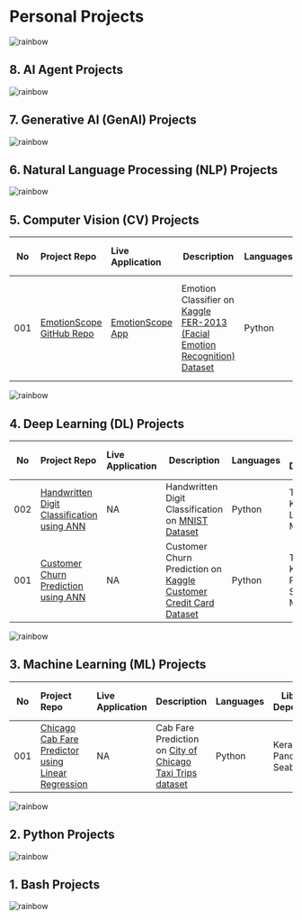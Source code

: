 # Personal Projects

![rainbow](https://github.com/ancilcleetus/My-Learning-Journey/assets/25684256/839c3524-2a1d-4779-85a0-83c562e1e5e5)

## 8. AI Agent Projects

![rainbow](https://github.com/ancilcleetus/My-Learning-Journey/assets/25684256/839c3524-2a1d-4779-85a0-83c562e1e5e5)

## 7. Generative AI (GenAI) Projects

![rainbow](https://github.com/ancilcleetus/My-Learning-Journey/assets/25684256/839c3524-2a1d-4779-85a0-83c562e1e5e5)

## 6. Natural Language Processing (NLP) Projects

![rainbow](https://github.com/ancilcleetus/My-Learning-Journey/assets/25684256/839c3524-2a1d-4779-85a0-83c562e1e5e5)

## 5. Computer Vision (CV) Projects

| No | Project Repo | Live Application | Description | Languages | Libraries & Dependencies | Databases & Cloud Hosting | Tools & Platforms | Done | Comments | 
| -- | :----------- | :--------------- | ----------- | --------- | ------------------------ | ------------------------- | ----------------- | ---- | :------- | 
| 001 | [EmotionScope GitHub Repo](https://github.com/ancilcleetus/My-Learning-Journey/blob/main/Computer-Vision/02-Computer-Vision-Projects/CV_Project_01_EmotionScope) | [EmotionScope App](https://huggingface.co/spaces/ancilcleetus/CV_Project_01_EmotionScope) | Emotion Classifier on [Kaggle FER-2013 (Facial Emotion Recognition) Dataset](https://www.kaggle.com/datasets/msambare/fer2013) | Python | TensorFlow, Keras, NumPy, Pandas, Scikit-Learn, OpenCV, Matplotlib, VGG16, ResNet50, Taipy, Gradio | Hugging Face, Render | Google Colab, Git, Visual Studio Code | ✅ | Version 0.1 Completed |

![rainbow](https://github.com/ancilcleetus/My-Learning-Journey/assets/25684256/839c3524-2a1d-4779-85a0-83c562e1e5e5)

## 4. Deep Learning (DL) Projects

| No | Project Repo | Live Application | Description | Languages | Libraries & Dependencies | Databases & Cloud Hosting | Tools & Platforms | Done | Comments | 
| -- | :----------- | :--------------- | ----------- | --------- | ------------------------ | ------------------------- | ----------------- | ---- | :------- | 
| 002 | [Handwritten Digit Classification using ANN](https://nbviewer.org/github/ancilcleetus/My-Learning-Journey/blob/main/Deep-Learning/02-Deep-Learning-Projects/DL_Project_02_Handwritten_Digit_Classification_using_ANN.ipynb) | NA | Handwritten Digit Classification on [MNIST Dataset](https://yann.lecun.com/exdb/mnist/) | Python | TensorFlow, Keras, Scikit-Learn, Matplotlib | NA | Google Colab, Git, Visual Studio Code | ✅ | Version 0.1 Completed |
| 001 | [Customer Churn Prediction using ANN](https://nbviewer.org/github/ancilcleetus/My-Learning-Journey/blob/main/Deep-Learning/02-Deep-Learning-Projects/DL_Project_01_Customer_Churn_Prediction_using_ANN.ipynb) | NA | Customer Churn Prediction on [Kaggle Customer Credit Card Dataset](https://www.kaggle.com/datasets/rjmanoj/credit-card-customer-churn-prediction) | Python | TensorFlow, Keras, NumPy, Pandas, Scikit-Learn, Matplotlib | NA | Google Colab, Git, Visual Studio Code | ✅ | Version 0.1 Completed |

![rainbow](https://github.com/ancilcleetus/My-Learning-Journey/assets/25684256/839c3524-2a1d-4779-85a0-83c562e1e5e5)

## 3. Machine Learning (ML) Projects

| No | Project Repo | Live Application | Description | Languages | Libraries & Dependencies | Databases & Cloud Hosting | Tools & Platforms | Done | Comments | 
| -- | :----------- | :--------------- | ----------- | --------- | ------------------------ | ------------------------- | ----------------- | ---- | :------- | 
| 001 | [Chicago Cab Fare Predictor using Linear Regression](https://nbviewer.org/github/ancilcleetus/My-Learning-Journey/blob/main/Machine-Learning/02-Machine-Learning-Projects/ML_Project_01_Chicago_Cab_Fare_Predictor/ML_Project_01_Chicago_Cab_Fare_Predictor.ipynb) | NA | Cab Fare Prediction on [City of Chicago Taxi Trips dataset](https://data.cityofchicago.org/Transportation/Taxi-Trips/wrvz-psew) | Python | Keras, NumPy, Pandas, Plotly, Seaborn | NA | Google Colab, Git, Visual Studio Code | ✅ | Version 0.1 Completed |

![rainbow](https://github.com/ancilcleetus/My-Learning-Journey/assets/25684256/839c3524-2a1d-4779-85a0-83c562e1e5e5)

## 2. Python Projects

![rainbow](https://github.com/ancilcleetus/My-Learning-Journey/assets/25684256/839c3524-2a1d-4779-85a0-83c562e1e5e5)

## 1. Bash Projects

![rainbow](https://github.com/ancilcleetus/My-Learning-Journey/assets/25684256/839c3524-2a1d-4779-85a0-83c562e1e5e5)

